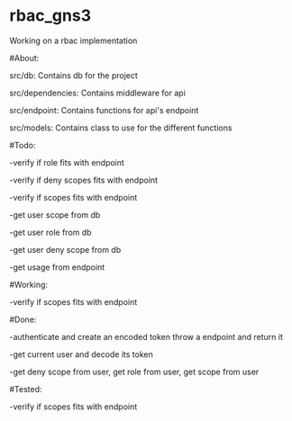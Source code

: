 # rbac_gns3
Working on a rbac implementation

#About: 

src/db: Contains db for the project

src/dependencies: Contains middleware for api

src/endpoint: Contains functions for api's endpoint

src/models: Contains class to use for the different functions


#Todo:

-verify if role fits with endpoint

-verify if deny scopes fits with endpoint

-verify if scopes fits with endpoint

-get user scope from db

-get user role from db

-get user deny scope from db

-get usage from endpoint

#Working:

-verify if scopes fits with endpoint

#Done: 

-authenticate and create an encoded token throw a endpoint and return it

-get current user and decode its token

-get deny scope from user, get role from user, get scope from user

#Tested:

-verify if scopes fits with endpoint



